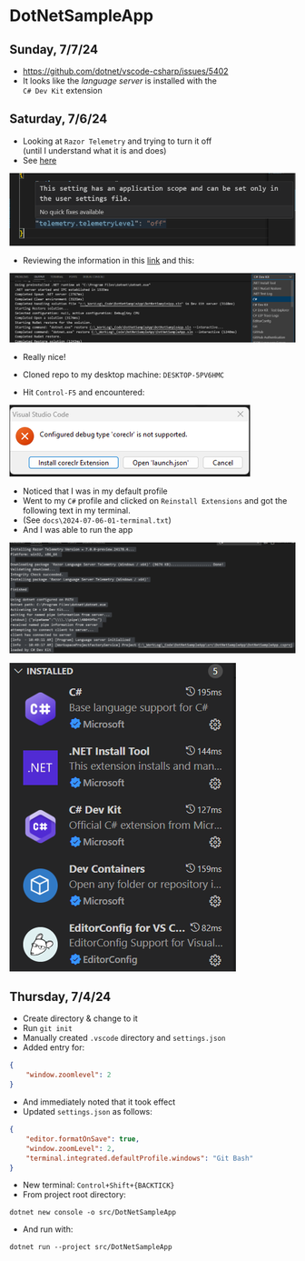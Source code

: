 # DotNetSampleApp

## Sunday, 7/7/24

- https://github.com/dotnet/vscode-csharp/issues/5402
- It looks like the _language server_ is installed with the \
`C# Dev Kit` extension

## Saturday, 7/6/24

- Looking at `Razor Telemetry` and trying to turn it off \
(until I understand what it is and does)
- See [here](https://code.visualstudio.com/docs/getstarted/telemetry#_disable-telemetry-reporting)

![](docs/2024-07-06-04.png)

- Reviewing the information in this [link](https://code.visualstudio.com/docs/getstarted/telemetry#_output-channel-for-telemetry-events) and this:

![](docs/2024-07-06-05.png)

- Really nice!

- Cloned repo to my desktop machine: `DESKTOP-5PV6HMC`
- Hit `Control-F5` and encountered:

![](docs/2024-07-06-01.png)

- Noticed that I was in my default profile
- Went to my `C#` profile and clicked on `Reinstall Extensions` and got the following text in my terminal.
- (See `docs\2024-07-06-01-terminal.txt`)
- And I was able to run the app

![](docs/2024-07-06-03.png)

![](docs/2024-07-06-02.png)

## Thursday, 7/4/24

- Create directory & change to it
- Run `git init`
- Manually created `.vscode` directory and `settings.json`
- Added entry for:

```json
{
    "window.zoomlevel": 2
}
```

- And immediately noted that it took effect
- Updated `settings.json` as follows:

```json
{
    "editor.formatOnSave": true,
    "window.zoomLevel": 2,
    "terminal.integrated.defaultProfile.windows": "Git Bash"
}
```

- New terminal: `Control+Shift+{BACKTICK}`
- From project root directory:

```text
dotnet new console -o src/DotNetSampleApp
```

- And run with:

```text
dotnet run --project src/DotNetSampleApp
```


